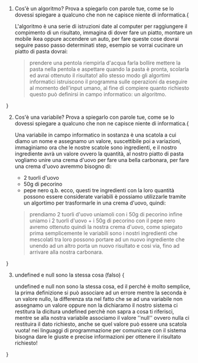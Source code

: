 1. Cos'è un algoritmo? Prova a spiegarlo con parole tue, come se lo dovessi spiegare a qualcuno che non ne capisce niente di informatica.{
   
    L'algoritmo è una serie di istruzioni date al computer per raggiungere il compimento di un risultato, 
    immagina di dover fare un piatto, montare un mobile ikea oppure accendere un auto, 
    per fare queste cose dovrai seguire passo passo determinati step, 
    esempio se vorrai cucinare un piatto di pasta dovrai: 
    >prendere una pentola 
    >riempirla d'acqua 
    >farla bollire 
    >mettere la pasta nella pentola e aspettare
    >quando la pasta è pronta, scolarla 
    ed avrai ottenuto il risultato! 
    allo stesso modo gli algortimi informatici istruiscono il programma sulle operazioni da eseguire al momento dell'input umano, 
    al fine di compiere quanto richiesto questo può definirsi in campo informatico: un algoritmo.

}

2. Cos'è una variabile? Prova a spiegarlo con parole tue, come se lo dovessi spiegare a qualcuno che non ne capisce niente di informatica.{

   Una variabile in campo informatico in sostanza è una scatola a cui diamo un nome e assegnamo un valore, suscettibile poi a variazioni,
   immaginiamo ora che le nostre scatole sono ingredienti, e il nostro ingrediente avrà un valore ovvero la quantità,
   al nostro piatto di pasta vogliamo unire una crema d'uovo per fare una bella carbonara,
   per fare una crema d'uovo avremmo bisogno di:
   - 2 tuorli d'uovo
   - 50g di pecorino
   - pepe nero q.b.
   ecco, questi tre ingredienti con la loro quantità possono essere considerate variabili è possiamo utilizzarle tramite un algortimo 
   per trasformarle in una crema d'uovo, quindi:
   >prendiamo 2 tuorli d'uovo
   >uniamoli con i 50g di pecorino
   >infine uniamo i 2 tuorli d'uovo + i 50g di pecorino con il pepe nero
   avremo ottenuto quindi la nostra crema d'uovo, come spiegato prima semplicemente le variabili sono i nostri ingredienti che mescolati tra loro
   possono portare ad un nuovo ingrediente che unendo ad un altro porta un nuovo risultato e cosi via, fino ad arrivare alla nostra carbonara.

}

3. undefined e null sono la stessa cosa (falso) {

   undefined e null non sono la stessa cosa, ed il perché è molto semplice, la prima definizione si può associare ad un errore 
   mentre la seconda è un valore nullo, la differenza sta nel fatto che se ad una variabile non assegnamo un valore oppure 
   non la dichiaramo il nostro sistema ci restitura la dicitura undefined perchè non sapra a cosa ti riferisci, mentre se 
   alla nostra variabile associamo il valore ''null'' ovvero nulla ci restituira il dato richiesto, anche se quel valore può
   essere una scatola vuota! nei linguaggi di programmazione per comunicare con il sistema bisogna dare le giuste e 
   precise informazioni per ottenere il risultato richiesto!

}
